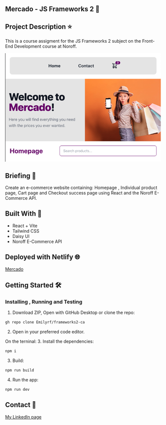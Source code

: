 ## Mercado -  JS Frameworks 2  :hammer:

## Project Description :star:

This is a course assigment for the JS Frameworks 2 subject on the Front-End Development course at Noroff. 

![Mercado homepage](https://github.com/Emilyrf/frameworks2-ca/blob/main/public/assets/MercadoHomepage.png?raw=true)

## Briefing :memo:

Create an e-commerce website containing: Homepage , Individual product page, Cart page and Checkout success page using React and the Noroff E-Commerce API.


## Built With :wrench:

- React + Vite
- Tailwind CSS
- Daisy UI
- Noroff E-Commerce API


## Deployed with Netlify :globe_with_meridians:

[Mercado]([https://loquacious-yeot-03cf33.netlify.app](https://frameworks2-ca-emilyrf.netlify.app))


## Getting Started :hammer_and_wrench:

### Installing , Running and Testing

1. Download ZIP, Open with GitHub Desktop or clone the repo:
```bash
gh repo clone Emilyrf/frameworks2-ca
```

2. Open in your preferred code editor.

On the terninal:
3. Install the dependencies:
```bash
npm i
```

3. Build:
```bash
npm run build
```

4. Run the app:
```bash
npm run dev
```


## Contact :speech_balloon:

[My LinkedIn page](https://www.linkedin.com/in/emily-rego-ferreira/)
